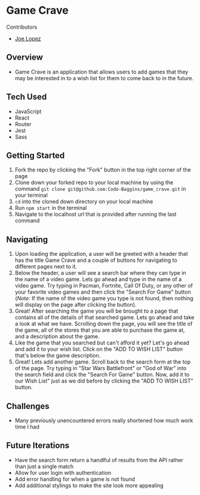 # Game Crave

Contributors
- [Joe Lopez](https://github.com/Codo-Baggins)

## Overview

- Game Crave is an application that allows users to add games that they may be interested in to a wish list for them to come back to in the future.  

## Tech Used

- JavaScript
- React
- Router
- Jest
- Sass

## Getting Started 

1. Fork the repo by clicking the "Fork" button in the top right corner of the page
2. Clone down your forked repo to your local machine by using the command `git clone git@github.com:Codo-Baggins/game_crave.git` in your terminal
3. `cd` into the cloned down directory on your local machine 
4. Run `npm start` in the terminal 
5. Navigate to the localhost url that is provided after running the last command

## Navigating 

1. Upon loading the application, a user will be greeted with a header that has the title Game Crave and a couple of buttons for navigating to different pages next to it.  
2. Below the header, a user will see a search bar where they can type in the name of a video game. Lets go ahead and type in the name of a video game.  Try typing in Pacman, Fortnite, Call Of Duty, or any other of your favorite video games and then click the "Search For Game" button (*Note:* If the name of the video game you type is not found, then nothing will display on the page after clicking the button).  
3. Great! After searching the game you will be brought to a page that contains all of the details of that searched game. Lets go ahead and take a look at what we have.  Scrolling down the page, you will see the title of the game, all of the stores that you are able to purchase the game at, and a description about the game.  
4. Like the game that you searched but can't afford it yet? Let's go ahead and add it to your wish list.  Click on the "ADD TO WISH LIST" button that's below the game description.  
5. Great! Lets add another game. Scroll back to the search form at the top of the page. Try typing in "Star Wars Battlefront" or "God of War" into the search field and click the "Search For Game" button.  Now, add it to our Wish List" just as we did before by clicking the "ADD TO WISH LIST" button.

## Challenges
- Many previously unencountered errors really shortened how much work time I had

## Future Iterations
- Have the search form return a handlful of results from the API rather than just a single match
- Allow for user login with authentication
- Add error handling for when a game is not found
- Add additional stylings to make the site look more appealing
